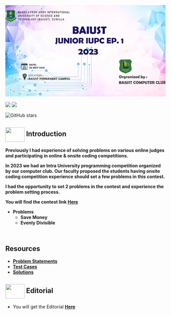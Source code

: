 ![banner](assets/Banner2.PNG)

![](https://img.shields.io/badge/Competitive-%20Programming-%23E60023.svg)
![](https://img.shields.io/badge/Programming-%20Contest-%20E60023.svg)

![GitHub stars](https://img.shields.io/github/stars/khalid586/Problem-Setting) 

## <img src = "https://cdn.dribbble.com/users/1138721/screenshots/10809828/media/478d32b2e65c8c3194b7f2154e179231.gif" align = "center" width = "60px" height = "45px"> Introduction

**Previously I had experience of solving problems on various online judges and participating in online & onsite coding competitions.** 

**In 2023 we had an Intra University programming competition organized by our computer club. Our faculty proposed the students having onsite coding competition experience should set a few problems in this contest.**

**I had the opportunity to set 2 problems in the contest and experience the problem setting process.**


**You will find the contest link [Here](https://toph.co/arena?practice=64765afcd47a320767c000cf#!/p/6473fe50d47a320767bfcdb8)**

- **Problems**
    - **Save Money**
    - **Evenly Divisible**

<br>

## Resources
- [**Problem Statements**](https://github.com/khalid586/Problem-Setting/tree/main/Problem%20statements)
- [**Test Cases**](https://github.com/khalid586/Problem-Setting/tree/main/Test%20cases)
- [**Solutions**](https://github.com/khalid586/Problem-Setting/tree/main/Solutions)

## <img src = "https://cdn.dribbble.com/users/108637/screenshots/2971812/comp_1.gif" align = "center" width = "60px" height = "45px"> Editorial
- You will get the Editorial [**Here**](https://github.com/khalid586/Problem-Setting/tree/main/Solutions)